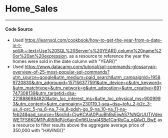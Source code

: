 # Home_Sales
--------------------
#### Code Source
* Used https://learnsql.com/cookbook/how-to-get-the-year-from-a-date-in-t-sql/#:~:text=Use%20SQL%20Server's%20YEAR(),column%20name%20or%20an%20expression. as a resource to reference the year the homes were sold in the date column with "YEAR()"
* Used https://www.datacamp.com/tutorial/sql-commands-glossaryan-overview-of-25-most-popular-sql-commands?utm_source=google&utm_medium=paid_search&utm_campaignid=19589720830&utm_adgroupid=157156377591&utm_device=c&utm_keyword=&utm_matchtype=&utm_network=g&utm_adpostion=&utm_creative=691747308139&utm_targetid=dsa-2218886984820&utm_loc_interest_ms=&utm_loc_physical_ms=9009993&utm_content=&utm_campaign=230119_1-sea~dsa~tofu_2-b2c_3-us_4-prc_5-na_6-na_7-le_8-pdsh-go_9-na_10-na_11-na-feb24&gad_source=1&gclid=CjwKCAiA0PuuBhBsEiwAS7fsNQrUUTjVdexWETFS6KOM1PuRi5RdPJc6ajn0nfI6UzraI4SBe1CqrRoCa_gQAvD_BwE as a resource to filter results above the aggregate average price of 350,000 with "HAVING()"
